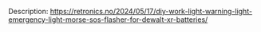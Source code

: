 Description: https://retronics.no/2024/05/17/diy-work-light-warning-light-emergency-light-morse-sos-flasher-for-dewalt-xr-batteries/
 

